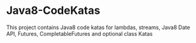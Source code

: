 # Java8-CodeKatas
This project contains Java8 code katas for lambdas, streams, Java8 Date API, Futures, CompletableFutures and optional class Katas
